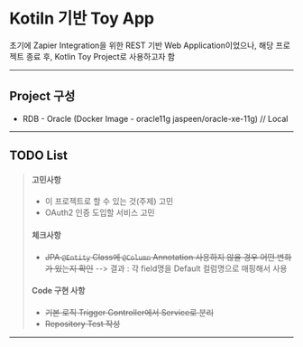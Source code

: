 # Kotiln 기반 Toy App

초기에 Zapier Integration을 위한 REST 기반 Web Application이었으나,
해당 프로젝트 종료 후, Kotlin Toy Project로 사용하고자 함

---
## Project 구성
- RDB - Oracle (Docker Image - oracle11g jaspeen/oracle-xe-11g) // Local
 --- 

## TODO List
> #### 고민사항 
> - 이 프로젝트로 할 수 있는 것(주제) 고민
> - OAuth2 인증 도입할 서비스 고민
> #### 체크사항
> - ~~JPA ``@Entity`` Class에 ``@Column`` Annotation 사용하지 않을 경우 어떤 변화가 있는지 확인~~
> -->  결과 : 각 field명을 Default 컬럼명으로 매핑해서 사용
> #### Code 구현 사항
> - ~~기본 로직 Trigger Controller에서 Service로 분리~~
> - ~~Repository Test 작성~~
> 
---
